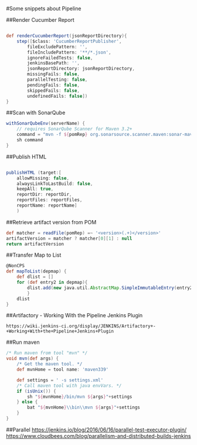 #Some snippets about Pipeline

##Render Cucumber Report

```groovy

def renderCucumberReport(jsonReportDirectory){ 
	step([$class: 'CucumberReportPublisher',    
		fileExcludePattern: '',    
		fileIncludePattern: '**/*.json',    
		ignoreFailedTests: false,    
		jenkinsBasePath: '',    
		jsonReportDirectory: jsonReportDirectory,    
		missingFails: false,    
		parallelTesting: false,    
		pendingFails: false,    
		skippedFails: false,    
		undefinedFails: false])
}

```
##Scan with SonarQube

```groovy
withSonarQubeEnv(serverName) {      
	// requires SonarQube Scanner for Maven 3.2+      
	command = "mvn -f ${pomRep} org.sonarsource.scanner.maven:sonar-maven-plugin:3.2:sonar"      
	sh command    
}
```

##Publish HTML

```groovy

publishHTML (target:[
	allowMissing: false,
	alwaysLinkToLastBuild: false,
	keepAll: true,
	reportDir: reportDir,
	reportFiles: reportFiles,
	reportName: reportName]
	)
```

##Retrieve artifact version from POM

```groovy
def matcher = readFile(pomRep) =~ '<version>(.+)</version>'
artifactVersion = matcher ? matcher[0][1] : null
return artifactVersion
```

##Transfer Map to List

```groovy
@NonCPS
def mapToList(depmap) {
	def dlist = []
	for (def entry2 in depmap){
		dlist.add(new java.util.AbstractMap.SimpleImmutableEntry(entry2.key, entry2.value))
		}
	dlist
}
```
##Artifactory - Working With the Pipeline Jenkins Plugin
```
https://wiki.jenkins-ci.org/display/JENKINS/Artifactory+-+Working+With+the+Pipeline+Jenkins+Plugin
```

##Run maven
```groovy
/* Run maven from tool "mvn" */
void mvn(def args) {
    /* Get the maven tool. */
    def mvnHome = tool name: 'maven339'

    def settings = ' -s settings.xml'
    /* Call maven tool with java envVars. */
    if (isUnix()) {
        sh "${mvnHome}/bin/mvn ${args}"+settings
    } else {
        bat "${mvnHome}\\bin\\mvn ${args}"+settings
    }
}
```
##Parallel 
https://jenkins.io/blog/2016/06/16/parallel-test-executor-plugin/
https://www.cloudbees.com/blog/parallelism-and-distributed-builds-jenkins
